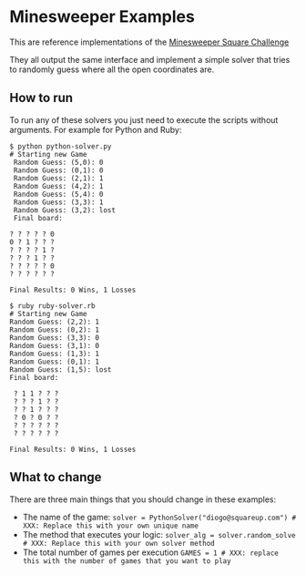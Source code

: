 Minesweeper Examples
===========

This are reference implementations of the [Minesweeper Square Challenge](http://minesweeper.nm.io/)

They all output the same interface and implement a simple solver that tries to randomly guess where all the open coordinates are.

How to run
---------

To run any of these solvers you just need to execute the scripts without arguments. For example for Python and Ruby:

```
$ python python-solver.py
# Starting new Game
 Random Guess: (5,0): 0
 Random Guess: (0,1): 0
 Random Guess: (2,1): 1
 Random Guess: (4,2): 1
 Random Guess: (5,4): 0
 Random Guess: (3,3): 1
 Random Guess: (3,2): lost
 Final board:

? ? ? ? ? 0
0 ? 1 ? ? ?
? ? ? ? 1 ?
? ? ? 1 ? ?
? ? ? ? ? 0
? ? ? ? ? ?

Final Results: 0 Wins, 1 Losses

$ ruby ruby-solver.rb
# Starting new Game
Random Guess: (2,2): 1
Random Guess: (0,2): 1
Random Guess: (3,3): 0
Random Guess: (3,1): 0
Random Guess: (1,3): 1
Random Guess: (0,1): 1
Random Guess: (1,5): lost
Final board:

 ? 1 1 ? ? ?
 ? ? ? 1 ? ?
 ? ? 1 ? ? ?
 ? 0 ? 0 ? ?
 ? ? ? ? ? ?
 ? ? ? ? ? ?

Final Results: 0 Wins, 1 Losses
```

What to change
---------

There are three main things that you should change in these examples:

 - The name of the game:
  ```solver = PythonSolver("diogo@squareup.com") # XXX: Replace this with your own unique name```
 - The method that executes your logic:
  ```solver_alg = solver.random_solve # XXX: Replace this with your own solver method```
 - The total number of games per execution
  ```GAMES = 1 # XXX: replace this with the number of games that you want to play```

